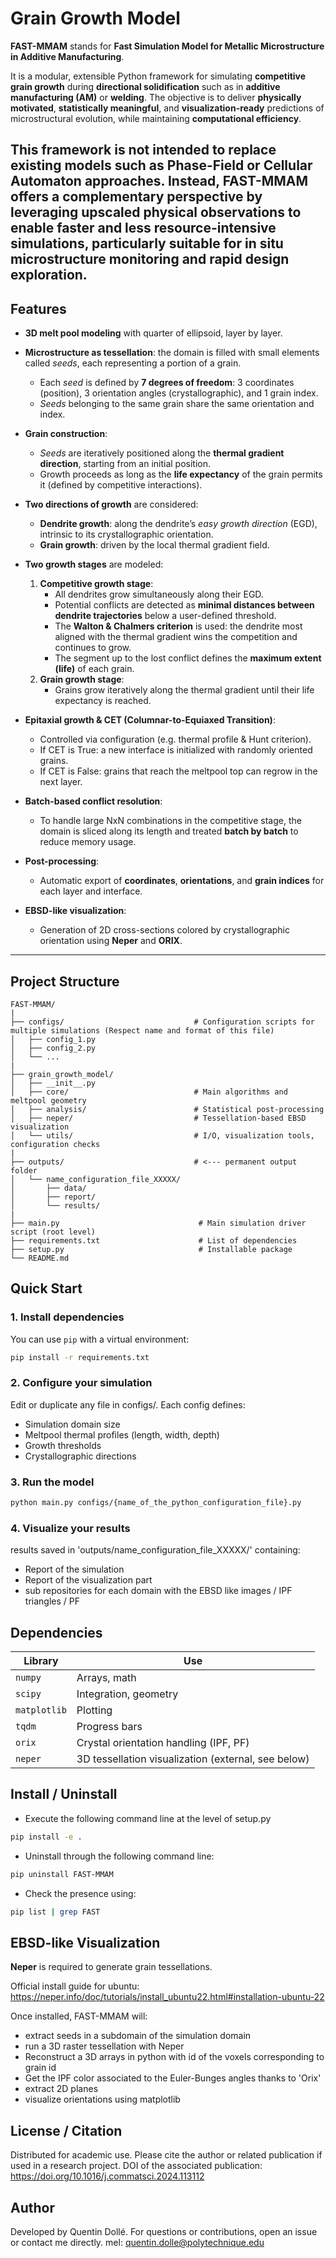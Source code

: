 # Grain Growth Model

**FAST-MMAM** stands for **Fast Simulation Model for Metallic Microstructure in Additive Manufacturing**. 

It is a modular, extensible Python framework for simulating **competitive grain growth** during **directional solidification** such as in **additive manufacturing (AM)** or **welding**. The objective is to deliver **physically motivated**, **statistically meaningful**, and **visualization-ready** predictions of microstructural evolution, while maintaining **computational efficiency**.

This framework is not intended to replace existing models such as **Phase-Field** or **Cellular Automaton** approaches. Instead, **FAST-MMAM** offers a complementary perspective by leveraging **upscaled physical observations** to enable **faster** and **less resource-intensive simulations**, particularly suitable for **in situ microstructure monitoring** and rapid design exploration.
---

## Features

- **3D melt pool modeling** with quarter of ellipsoid, layer by layer.

- **Microstructure as tessellation**: the domain is filled with small elements called *seeds*, each representing a portion of a grain.
  - Each *seed* is defined by **7 degrees of freedom**: 3 coordinates (position), 3 orientation angles (crystallographic), and 1 grain index.
  - *Seeds* belonging to the same grain share the same orientation and index.

- **Grain construction**:
  - *Seeds* are iteratively positioned along the **thermal gradient direction**, starting from an initial position.
  - Growth proceeds as long as the **life expectancy** of the grain permits it (defined by competitive interactions).

- **Two directions of growth** are considered:
  - **Dendrite growth**: along the dendrite’s *easy growth direction* (EGD), intrinsic to its crystallographic orientation.
  - **Grain growth**: driven by the local thermal gradient field.

- **Two growth stages** are modeled:
  1. **Competitive growth stage**:
     - All dendrites grow simultaneously along their EGD.
     - Potential conflicts are detected as **minimal distances between dendrite trajectories** below a user-defined threshold.
     - The **Walton & Chalmers criterion** is used: the dendrite most aligned with the thermal gradient wins the competition and continues to grow.
     - The segment up to the lost conflict defines the **maximum extent (life)** of each grain.
  2. **Grain growth stage**:
     - Grains grow iteratively along the thermal gradient until their life expectancy is reached.

- **Epitaxial growth & CET (Columnar-to-Equiaxed Transition)**:
  - Controlled via configuration (e.g. thermal profile & Hunt criterion).
  - If CET is True: a new interface is initialized with randomly oriented grains.
  - If CET is False: grains that reach the meltpool top can regrow in the next layer.

- **Batch-based conflict resolution**:
  - To handle large NxN combinations in the competitive stage, the domain is sliced along its length and treated **batch by batch** to reduce memory usage.

- **Post-processing**:
  - Automatic export of **coordinates**, **orientations**, and **grain indices** for each layer and interface.

- **EBSD-like visualization**:
  - Generation of 2D cross-sections colored by crystallographic orientation using **Neper** and **ORIX**.

---

## Project Structure

```text
FAST-MMAM/
|
├── configs/                             # Configuration scripts for multiple simulations (Respect name and format of this file)
│   ├── config_1.py
│   ├── config_2.py
│   └── ...                       
|
├── grain_growth_model/
│   ├── __init__.py
│   ├── core/                            # Main algorithms and meltpool geometry
│   ├── analysis/                        # Statistical post-processing
│   ├── neper/                           # Tessellation-based EBSD visualization
│   └── utils/                           # I/O, visualization tools, configuration checks
|
├── outputs/                             # <--- permanent output folder
│   └── name_configuration_file_XXXXX/
│       ├── data/
│       ├── report/
│       └── results/
|
├── main.py                               # Main simulation driver script (root level)
├── requirements.txt                      # List of dependencies
├── setup.py                              # Installable package
└── README.md

```

## Quick Start

### 1. Install dependencies
You can use `pip` with a virtual environment:
```bash
pip install -r requirements.txt
```

### 2. Configure your simulation
Edit or duplicate any file in configs/. Each config defines:
* Simulation domain size
* Meltpool thermal profiles (length, width, depth)
* Growth thresholds
* Crystallographic directions


### 3. Run the model
```bash
python main.py configs/{name_of_the_python_configuration_file}.py
```

### 4. Visualize your results
results saved in 'outputs/name_configuration_file_XXXXX/' containing:
* Report of the simulation
* Report of the visualization part
* sub repositories for each domain with the EBSD like images / IPF triangles / PF

## Dependencies
| Library     | Use                         |
|-------------|-----------------------------|
| `numpy`     | Arrays, math                |
| `scipy`     | Integration, geometry       |
| `matplotlib`| Plotting                    |
| `tqdm`      | Progress bars               |
| `orix`      | Crystal orientation handling (IPF, PF) |
| `neper`     | 3D tessellation visualization (external, see below) |


## Install / Uninstall
* Execute the following command line at the level of setup.py
```bash
pip install -e .
```
* Uninstall through the following command line:
```bash
pip uninstall FAST-MMAM
```
* Check the presence using:
```bash
pip list | grep FAST
```

## EBSD-like Visualization
**Neper** is required to generate grain tessellations.

Official install guide for ubuntu:  
https://neper.info/doc/tutorials/install_ubuntu22.html#installation-ubuntu-22

Once installed, FAST-MMAM will:
- extract seeds in a subdomain of the simulation domain
- run a 3D raster tessellation with Neper
- Reconstruct a 3D arrays in python with id of the voxels corresponding to grain id
- Get the IPF color associated to the Euler-Bunges angles thanks to 'Orix'
- extract 2D planes
- visualize orientations using matplotlib

## License / Citation
Distributed for academic use. Please cite the author or related publication if used in a research project.
DOI of the associated publication: https://doi.org/10.1016/j.commatsci.2024.113112

## Author
Developed by Quentin Dollé. For questions or contributions, open an issue or contact me directly.
mel: quentin.dolle@polytechnique.edu  